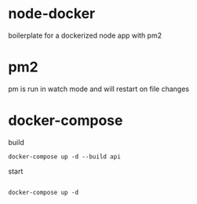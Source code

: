 # node-docker
boilerplate for a dockerized node app with pm2

# pm2 

pm is run in watch mode and will restart on file changes

# docker-compose

build
```
docker-compose up -d --build api
```

start
```

docker-compose up -d

```
